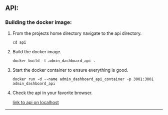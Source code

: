 ## API:
### Building the docker image:

1. From the projects home directory navigate to the api directory.

    ```
    cd api
    ```

2. Build the docker image.

    ```
    docker build -t admin_dashboard_api .
    ```

3. Start the docker container to ensure everything is good.
    
    ```
    docker run -d --name admin_dashboard_api_container -p 3001:3001 admin_dashboard_api
    ```

4. Check the api in your favorite browser.

    [link to api on localhost](http://localhost:3001/)

---